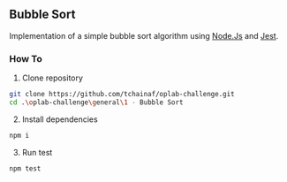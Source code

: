 ## Bubble Sort
Implementation of a simple bubble sort algorithm using [Node.Js](https://nodejs.org/en/) and [Jest](https://jestjs.io/).


### How To

1. Clone repository
```sh
git clone https://github.com/tchainaf/oplab-challenge.git
cd .\oplab-challenge\general\1 - Bubble Sort
```
2. Install dependencies
```sh
npm i
```
3. Run test
```sh
npm test
```
